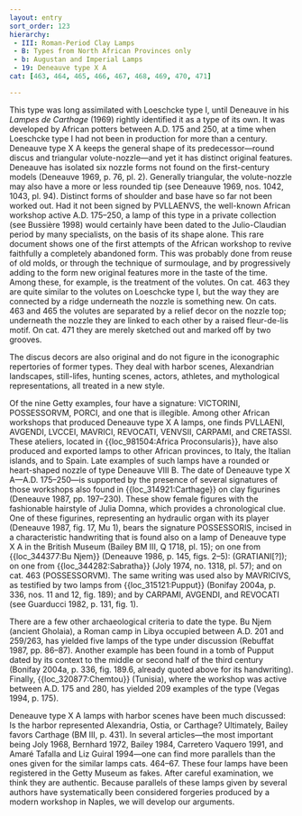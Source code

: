 ```yaml
---
layout: entry
sort_order: 123
hierarchy:
 - III: Roman-Period Clay Lamps
 - B: Types from North African Provinces only
 - b: Augustan and Imperial Lamps
 - 19: Deneauve type X A
cat: [463, 464, 465, 466, 467, 468, 469, 470, 471]

---
```


This type was long assimilated with Loeschcke type I, until Deneauve in his *Lampes de Carthage* (1969) rightly identified it as a type of its own. It was developed by African potters between A.D. 175 and 250, at a time when Loeschcke type I had not been in production for more than a century. Deneauve type X A keeps the general shape of its predecessor—round discus and triangular volute-nozzle—and yet it has distinct original features. Deneauve has isolated six nozzle forms not found on the first-century models (Deneauve 1969, p. 76, pl. 2). Generally triangular, the volute-nozzle may also have a more or less rounded tip (see Deneauve 1969, nos. 1042, 1043, pl. 94). Distinct forms of shoulder and base have so far not been worked out. Had it not been signed by <span class="inscription">PVLLAENVS</span>, the well-known African workshop active A.D. 175–250, a lamp of this type in a private collection (see Bussière 1998) would certainly have been dated to the Julio-Claudian period by many specialists, on the basis of its shape alone. This rare document shows one of the first attempts of the African workshop to revive faithfully a completely abandoned form. This was probably done from reuse of old molds, or through the technique of surmoulage, and by progressively adding to the form new original features more in the taste of the time. Among these, for example, is the treatment of the volutes. On cat. 463 they are quite similar to the volutes on Loeschcke type I, but the way they are connected by a ridge underneath the nozzle is something new. On cats. 463 and 465 the volutes are separated by a relief decor on the nozzle top; underneath the nozzle they are linked to each other by a raised fleur-de-lis motif. On cat. 471 they are merely sketched out and marked off by two grooves.

The discus decors are also original and do not figure in the iconographic repertories of former types. They deal with harbor scenes, Alexandrian landscapes, still-lifes, hunting scenes, actors, athletes, and mythological representations, all treated in a new style.

Of the nine Getty examples, four have a signature: <span class="inscription">VICTORINI, POSSESSORVM, PORCI</span>, and one that is illegible. Among other African workshops that produced Deneauve type X A lamps, one finds <span class="inscription">PVLLAENI, AVGENDI, LVCCEI, MAVRICI, REVOCATI, VENVSII, CARPAMI</span>, and <span class="inscription">CRETASSI</span>. These ateliers, located in {{loc_981504:Africa Proconsularis}}, have also produced and exported lamps to other African provinces, to Italy, the Italian islands, and to Spain. Late examples of such lamps have a rounded or heart-shaped nozzle of type Deneauve VIII B. The date of Deneauve type X A—A.D. 175–250—is supported by the presence of several signatures of those workshops also found in {{loc_314921:Carthage}} on clay figurines (Deneauve 1987, pp. 197–230). These show female figures with the fashionable hairstyle of Julia Domna, which provides a chronological clue. One of these figurines, representing an hydraulic organ with its player (Deneauve 1987, fig. 17, Mu 1), bears the signature <span class="inscription">POSSESSORIS</span>, incised in a characteristic handwriting that is found also on a lamp of Deneauve type X A in the British Museum (Bailey BM III, Q 1718, pl. 15); on one from {{loc_344377:Bu Njem}} (Deneauve 1986, p. 145, figs. 2–5): (<span class="inscription">GRATIANI</span>[?]); on one from {{loc_344282:Sabratha}} (Joly 1974, no. 1318, pl. 57); and on cat. 463 (<span class="inscription">POSSESSORVM</span>). The same writing was used also by <span class="inscription">MAVRICIVS</span>, as testified by two lamps from {{loc_315121:Pupput}} (Bonifay 2004a, p. 336, nos. 11 and 12, fig. 189); and by <span class="inscription">CARPAMI, AVGENDI</span>, and <span class="inscription">REVOCATI</span> (see Guarducci 1982, p. 131, fig. 1).

There are a few other archaeological criteria to date the type. Bu Njem (ancient Gholaia), a Roman camp in Libya occupied between A.D. 201 and 259/263, has yielded five lamps of the type under discussion (Rebuffat 1987, pp. 86–87). Another example has been found in a tomb of Pupput dated by its context to the middle or second half of the third century (Bonifay 2004a, p. 336, fig. 189.6, already quoted above for its handwriting). Finally, {{loc_320877:Chemtou}} (Tunisia), where the workshop was active between A.D. 175 and 280, has yielded 209 examples of the type (Vegas 1994, p. 175).

Deneauve type X A lamps with harbor scenes have been much discussed: Is the harbor represented Alexandria, Ostia, or Carthage? Ultimately, Bailey favors Carthage (BM III, p. 431). In several articles—the most important being Joly 1968, Bernhard 1972, Bailey 1984, Carretero Vaquero 1991, and Amaré Tafalla and Liz Guiral 1994—one can find more parallels than the ones given for the similar lamps cats. 464–67. These four lamps have been registered in the Getty Museum as fakes. After careful examination, we think they are authentic. Because parallels of these lamps given by several authors have systematically been considered forgeries produced by a modern workshop in Naples, we will develop our arguments.
